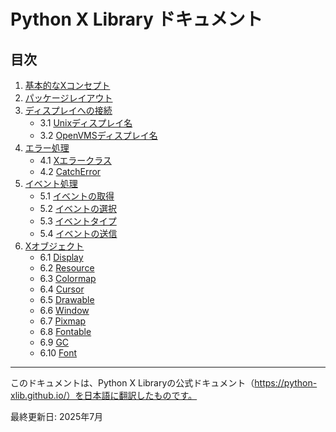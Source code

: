 # Python X Library ドキュメント

## 目次

1. [基本的なXコンセプト](01_基本的なXコンセプト.md)
2. [パッケージレイアウト](02_パッケージレイアウト.md)
3. [ディスプレイへの接続](03_ディスプレイへの接続.md)
   - 3.1 [Unixディスプレイ名](03-1_Unixディスプレイ名.md)
   - 3.2 [OpenVMSディスプレイ名](03-2_OpenVMSディスプレイ名.md)
4. [エラー処理](04_エラー処理.md)
   - 4.1 [Xエラークラス](04-1_Xエラークラス.md)
   - 4.2 [CatchError](04-2_CatchError.md)
5. [イベント処理](05_イベント処理.md)
   - 5.1 [イベントの取得](05-1_イベントの取得.md)
   - 5.2 [イベントの選択](05-2_イベントの選択.md)
   - 5.3 [イベントタイプ](05-3_イベントタイプ.md)
   - 5.4 [イベントの送信](05-4_イベントの送信.md)
6. [Xオブジェクト](06_Xオブジェクト.md)
   - 6.1 [Display](06-1_Display.md)
   - 6.2 [Resource](06-2_Resource.md)
   - 6.3 [Colormap](06-3_Colormap.md)
   - 6.4 [Cursor](06-4_Cursor.md)
   - 6.5 [Drawable](06-5_Drawable.md)
   - 6.6 [Window](06-6_Window.md)
   - 6.7 [Pixmap](06-7_Pixmap.md)
   - 6.8 [Fontable](06-8_Fontable.md)
   - 6.9 [GC](06-9_GC.md)
   - 6.10 [Font](06-10_Font.md)

---

このドキュメントは、Python X Libraryの公式ドキュメント（https://python-xlib.github.io/）を日本語に翻訳したものです。

最終更新日: 2025年7月